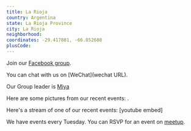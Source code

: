 ```yaml
---
title: La Rioja
country: Argentina
state: La Rioja Province
city: La Rioja
neighborhood: 
coordinates: -29.417881, -66.852688
plusCode:
---
```

Join our [Facebook group](https://www.facebook.com/groups/freecodecamp.la.rioja/).

You can chat with us on [WeChat](wechat URL).

Our Group leader is [Miya](freecodecamp.org/miya)

Here are some pictures from our recent events:
![]().

Here's a stream of one of our recent events:
[youtube embed]

We have events every Tuesday. You can RSVP for an event on [meetup](meetupurl).

